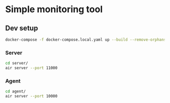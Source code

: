# Simple monitoring tool

## Dev setup

```sh
docker-compose -f docker-compose.local.yaml up --build --remove-orphans'
```

### Server

```sh
cd server/
air server --port 11000
```

### Agent

```sh
cd agent/
air server --port 10000
```
